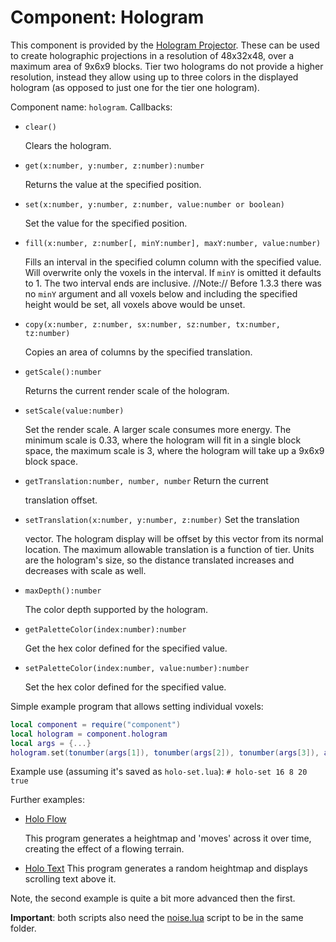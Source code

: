 # Component: Hologram

This component is provided by the
[Hologram Projector](/block/hologram_projector). These can be used to create
holographic projections in a resolution of 48x32x48, over a maximum area
of 9x6x9 blocks. Tier two holograms do not provide a higher resolution,
instead they allow using up to three colors in the displayed hologram
(as opposed to just one for the tier one hologram).

Component name: `hologram`. Callbacks:

- `clear()`

    Clears the hologram.

- `get(x:number, y:number, z:number):number`

    Returns the value at the specified position.

- `set(x:number, y:number, z:number, value:number or boolean)`

    Set the value for the specified position.

- `fill(x:number, z:number[, minY:number], maxY:number, value:number)`

    Fills an interval in the specified column column with the specified
    value. Will overwrite only the voxels in the interval. If `minY` is
    omitted it defaults to 1. The two interval ends are inclusive.
    //Note:// Before 1.3.3 there was no `minY` argument and all voxels
    below and including the specified height would be set, all voxels
    above would be unset.

- `copy(x:number, z:number, sx:number, sz:number, tx:number, tz:number)`

    Copies an area of columns by the specified translation.

- `getScale():number`

    Returns the current render scale of the hologram.

- `setScale(value:number)`

    Set the render scale. A larger scale consumes more energy. The
    minimum scale is 0.33, where the hologram will fit in a single block
    space, the maximum scale is 3, where the hologram will take up a
    9x6x9 block space.

- `getTranslation:number, number, number` Return the current

    translation offset.

- `setTranslation(x:number, y:number, z:number)` Set the translation

    vector. The hologram display will be offset by this vector from its
    normal location. The maximum allowable translation is a function of
    tier. Units are the hologram's size, so the distance translated
    increases and decreases with scale as well.

- `maxDepth():number`

    The color depth supported by the hologram.

- `getPaletteColor(index:number):number`

    Get the hex color defined for the specified value.

- `setPaletteColor(index:number, value:number):number`

    Set the hex color defined for the specified value.

Simple example program that allows setting individual voxels:

``` lua
local component = require("component")
local hologram = component.hologram
local args = {...}
hologram.set(tonumber(args[1]), tonumber(args[2]), tonumber(args[3]), args[4] == "true" or args[4] == "on")
```

Example use (assuming it's saved as `holo-set.lua`): `# holo-set 16 8 20 true`

Further examples:

- [Holo Flow](https://github.com/OpenPrograms/Sangar-Programs/blob/master/holo-flow.lua)

    This program generates a heightmap and 'moves' across it over
    time, creating the effect of a flowing terrain.

- [Holo Text](https://github.com/OpenPrograms/Sangar-Programs/blob/master/holo-text.lua)
    This program generates a random heightmap and displays scrolling
    text above it.

Note, the second example is quite a bit more advanced then the first.

**Important**: both scripts also need the [noise.lua](<https://github.com/OpenPrograms/Sangar-Programs/blob/master/noise.lua>) script to be in the same folder.